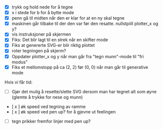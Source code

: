 - [x] trykk og hold nede for å tegne
- [x] x i stede for b for å bytte mode
- [x] penn gå til midten når den er klar for at en ny skal tegne
- [x] maskinen går tilbake til der den var før den resatte. nullstpiill plotter_x og y?
- [x] vis instruksjoner på skjermen
- [x] Fiks: Det blir lagt til en strek når en skifter mode
- [x] Fiks at genererte SVG-er blir riktig plottet
- [x] roter tegningen på skjerm?
- [x] Oppdater plotter_x og y når man går fra "tegn munn"-mode til "fri modus"
- [x] Fiks et mellomstopp på ca (2, 2) før (0, 0) når man går til generative mode

Hvis vi får tid:
- [ ] Gjør det mulig å resette/slette SVG dersom man har tegnet alt som øyne (glemte å trykke for nese og munn)
- [ x ] øk speed ved tegning av ramme
- [ x ] øk speed ved pen up? for å gjevne ut feelingen
- [ ] tegn prikker fremfor linjer med pen up?
